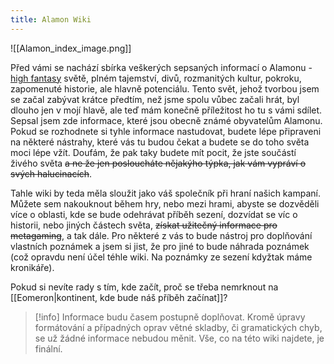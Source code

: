 ```yaml
---
title: Alamon Wiki
---
```

![[Alamon_index_image.png]]


Před vámi se nachází sbírka veškerých sepsaných informací o Alamonu - [high fantasy](https://cs.wikipedia.org/wiki/Vysoká_fantasy) světě, plném tajemství, divů, rozmanitých kultur, pokroku, zapomenuté historie, ale hlavně potenciálu.
Tento svět, jehož tvorbou jsem se začal zabývat krátce předtím, než jsme spolu vůbec začali hrát, byl dlouho jen v mojí hlavě, ale teď mám konečně příležitost ho tu s vámi sdílet. Sepsal jsem zde informace, které jsou obecně známé obyvatelům Alamonu. Pokud se rozhodnete si tyhle informace nastudovat, budete lépe připraveni na některé nástrahy, které vás tu budou čekat a budete se do toho světa moci lépe vžít. Doufám, že pak taky budete mít pocit, že jste součástí živého světa ~~a ne že jen posloucháte nějakýho týpka, jak vám vypráví o svých halucinacích~~.

Tahle wiki by teda měla sloužit jako váš společník při hraní našich kampaní. Můžete sem nakouknout během hry, nebo mezi hrami, abyste se dozvěděli více o oblasti, kde se bude odehrávat příběh sezení, dozvídat se víc o historii, nebo jiných částech světa, ~~získat užitečný informace pro metagaming~~, a tak dále.
Pro některé z vás to bude nástroj pro doplňování vlastních poznámek a jsem si jist, že pro jiné to bude náhrada poznámek (což opravdu není účel téhle wiki. Na poznámky ze sezení kdyžtak máme kronikáře).

Pokud si nevíte rady s tím, kde začít, proč se třeba nemrknout na [[Eomeron|kontinent, kde bude náš příběh začínat]]?

> [!info] Informace budu časem postupně doplňovat. Kromě úpravy formátování a případných oprav větné skladby, či gramatických chyb, se už žádné informace nebudou měnit. Vše, co na této wiki najdete, je finální.
